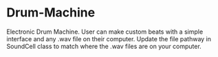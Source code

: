 # Drum-Machine
Electronic Drum Machine. User can make custom beats with a simple interface and any .wav file on their computer. Update the file pathway in SoundCell class to match where the .wav files are on your computer.
